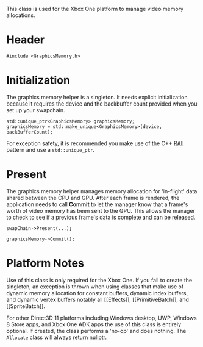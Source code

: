 This class is used for the Xbox One platform to manage video memory allocations.

# Header
    #include <GraphicsMemory.h>

# Initialization
The graphics memory helper is a singleton. It needs explicit initialization because it requires the device and the backbuffer count provided when you set up your swapchain.

    std::unique_ptr<GraphicsMemory> graphicsMemory;
    graphicsMemory = std::make_unique<GraphicsMemory>(device, backBufferCount);

For exception safety, it is recommended you make use of the C++ [RAII](http://en.wikipedia.org/wiki/Resource_Acquisition_Is_Initialization) pattern and use a ``std::unique_ptr``.

# Present
The graphics memory helper manages memory allocation for 'in-flight' data shared between the CPU and GPU. After each frame is rendered, the application needs to call **Commit** to let the manager know that a frame's worth of video memory has been sent to the GPU. This allows the manager to check to see if a previous frame's data is complete and can be released.

    swapChain->Present(...);

    graphicsMemory->Commit();

# Platform Notes
Use of this class is only required for the Xbox One. If you fail to create the singleton, an exception is thrown when using classes that make use of dynamic memory allocation for constant buffers, dynamic index buffers, and dynamic vertex buffers notably all [[Effects]], [[PrimitiveBatch]], and [[SpriteBatch]].

For other Direct3D 11 platforms including Windows desktop, UWP, Windows 8 Store apps, and Xbox One ADK apps the use of this class is entirely optional. If created, the class performs a 'no-op' and does nothing. The ``Allocate`` class will always return nullptr.
